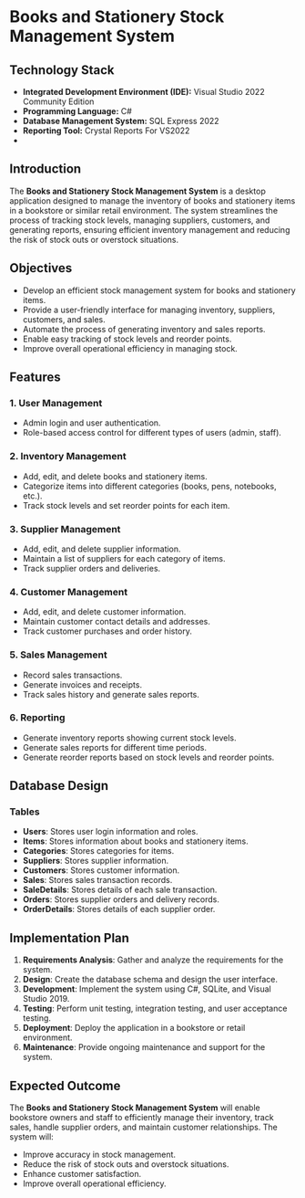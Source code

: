 # Books and Stationery Stock Management System

## Technology Stack
- **Integrated Development Environment (IDE):** Visual Studio 2022 Community Edition
- **Programming Language:** C#
- **Database Management System:** SQL Express 2022
- **Reporting Tool:** Crystal Reports For VS2022
- 
## Introduction
The **Books and Stationery Stock Management System** is a desktop application designed to manage the inventory of books and stationery items in a bookstore or similar retail environment. The system streamlines the process of tracking stock levels, managing suppliers, customers, and generating reports, ensuring efficient inventory management and reducing the risk of stock outs or overstock situations.

## Objectives
- Develop an efficient stock management system for books and stationery items.
- Provide a user-friendly interface for managing inventory, suppliers, customers, and sales.
- Automate the process of generating inventory and sales reports.
- Enable easy tracking of stock levels and reorder points.
- Improve overall operational efficiency in managing stock.

## Features
### 1. User Management
- Admin login and user authentication.
- Role-based access control for different types of users (admin, staff).

### 2. Inventory Management
- Add, edit, and delete books and stationery items.
- Categorize items into different categories (books, pens, notebooks, etc.).
- Track stock levels and set reorder points for each item.

### 3. Supplier Management
- Add, edit, and delete supplier information.
- Maintain a list of suppliers for each category of items.
- Track supplier orders and deliveries.

### 4. Customer Management
- Add, edit, and delete customer information.
- Maintain customer contact details and addresses.
- Track customer purchases and order history.

### 5. Sales Management
- Record sales transactions.
- Generate invoices and receipts.
- Track sales history and generate sales reports.

### 6. Reporting
- Generate inventory reports showing current stock levels.
- Generate sales reports for different time periods.
- Generate reorder reports based on stock levels and reorder points.

## Database Design
### Tables
- **Users**: Stores user login information and roles.
- **Items**: Stores information about books and stationery items.
- **Categories**: Stores categories for items.
- **Suppliers**: Stores supplier information.
- **Customers**: Stores customer information.
- **Sales**: Stores sales transaction records.
- **SaleDetails**: Stores details of each sale transaction.
- **Orders**: Stores supplier orders and delivery records.
- **OrderDetails**: Stores details of each supplier order.

## Implementation Plan
1. **Requirements Analysis**: Gather and analyze the requirements for the system.
2. **Design**: Create the database schema and design the user interface.
3. **Development**: Implement the system using C#, SQLite, and Visual Studio 2019.
4. **Testing**: Perform unit testing, integration testing, and user acceptance testing.
5. **Deployment**: Deploy the application in a bookstore or retail environment.
6. **Maintenance**: Provide ongoing maintenance and support for the system.

## Expected Outcome
The **Books and Stationery Stock Management System** will enable bookstore owners and staff to efficiently manage their inventory, track sales, handle supplier orders, and maintain customer relationships. The system will:
- Improve accuracy in stock management.
- Reduce the risk of stock outs and overstock situations.
- Enhance customer satisfaction.
- Improve overall operational efficiency.
